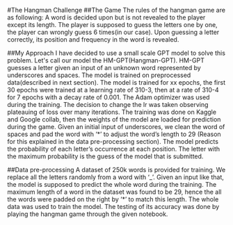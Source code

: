 #The Hangman Challenge
##The Game
The rules of the hangman game are as following:
A word is decided upon but is not revealed to the player except its length.
The player is supposed to guess the letters one by one, the player can wrongly guess 6 times(in our case). 
Upon guessing a letter correctly, its position and frequency in the word is revealed.

##My Approach
I have decided to use a small scale GPT model to solve this problem. Let's call our model the HM-GPT(Hangman-GPT). HM-GPT guesses a letter given an input of an unknown word represented by underscores and spaces. The model is trained on preprocessed data(described in next section). The model is trained for xx epochs, the first 30 epochs were trained at a learning rate of 310-3, then at a rate of 310-4 for 7 epochs with a decay rate of 0.001. The Adam optimizer was used during the training. The decision to change the lr was taken observing plateauing of loss over many iterations. The training was done on Kaggle and Google collab, then the weights of the model are loaded for prediction during the game. Given an initial input of underscores, we clean the word of spaces and pad the word with ‘*’ to adjust the word’s length to 29 (Reason for this explained in the data pre-processing section).  The model predicts the probability of each letter’s occurrence at each position. The letter with the maximum probability is the guess of the model that is submitted. 

##Data pre-processing
A dataset of 250k words is provided for training. We replace all the letters randomly from a word with ‘_’. Given an input like that, the model is supposed to predict the whole word during the training. The maximum length of a word in the dataset was found to be 29, hence the all the words were padded on the right by ‘*’ to match this length. The whole data was used to train the model. The testing of its accuracy was done by playing the hangman game through the given notebook.   
